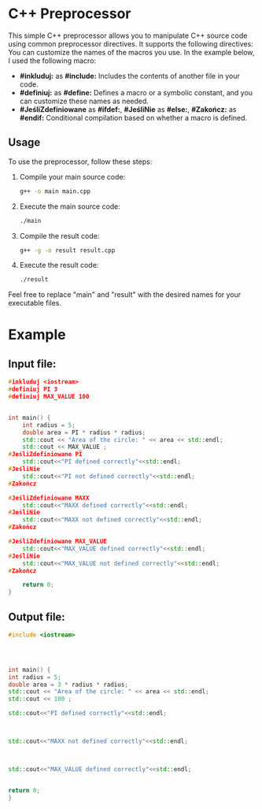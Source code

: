 # C++ Preprocessor

This simple C++ preprocessor allows you to manipulate C++ source code using common preprocessor directives. It supports the following directives:
You can customize the names of the macros you use.
In the example below, I used the following macro: 
- **#inkluduj:** as **#include:** Includes the contents of another file in your code.
- **#definiuj:** as **#define:** Defines a macro or a symbolic constant, and you can customize these names as needed.
- **#JeśliZdefiniowane** as **#ifdef:**,  **#JeśliNie** as **#else:**,  **#Zakończ:** as **#endif:**  Conditional compilation based on whether a macro is defined.

## Usage

To use the preprocessor, follow these steps:

1. Compile your main source code:
    ```bash
    g++ -o main main.cpp
    ```

2. Execute the main source code:
    ```bash
    ./main
    ```

3. Compile the result code:
    ```bash
    g++ -g -o result result.cpp
    ```

4. Execute the result code:
    ```bash
    ./result
    ```

Feel free to replace "main" and "result" with the desired names for your executable files.

# Example

## Input file:
```cpp
#inkluduj <iostream>
#definiuj PI 3
#definiuj MAX_VALUE 100


int main() {
    int radius = 5;
    double area = PI * radius * radius;
    std::cout << "Area of the circle: " << area << std::endl;
    std::cout << MAX_VALUE ;
#JeśliZdefiniowane PI
    std::cout<<"PI defined correctly"<<std::endl;
#JeśliNie 
    std::cout<<"PI not defined correctly"<<std::endl;
#Zakończ

#JeśliZdefiniowane MAXX
    std::cout<<"MAXX defined correctly"<<std::endl;
#JeśliNie 
    std::cout<<"MAXX not defined correctly"<<std::endl;
#Zakończ

#JeśliZdefiniowane MAX_VALUE
    std::cout<<"MAX_VALUE defined correctly"<<std::endl;
#JeśliNie 
    std::cout<<"MAX_VALUE not defined correctly"<<std::endl;
#Zakończ

    return 0;
}
```

## Output file:
```cpp
#include <iostream> 




int main() { 
int radius = 5; 
double area = 3 * radius * radius; 
std::cout << "Area of the circle: " << area << std::endl; 
std::cout << 100 ; 

std::cout<<"PI defined correctly"<<std::endl; 



std::cout<<"MAXX not defined correctly"<<std::endl; 



std::cout<<"MAX_VALUE defined correctly"<<std::endl; 


return 0; 
} 

```
